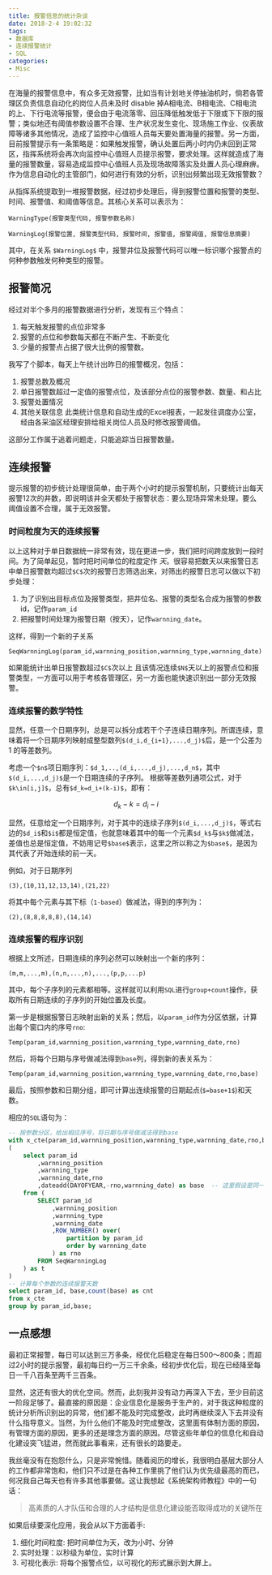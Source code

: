 ```yaml
---
title: 报警信息的统计杂谈
date: 2018-2-4 19:02:32
tags:
- 数据库
- 连续报警统计
- SQL
categories:
- Misc
---
```


在海量的报警信息中，有众多无效报警，比如当有计划地关停抽油机时，倘若各管理区负责信息自动化的岗位人员未及时 disable  掉A相电流、B相电流、C相电流的上、下行电流等报警，便会由于电流落零、回压降低触发低于下限或下下限的报警；类似地还有阈值参数设置不合理、生产状况发生变化、现场施工作业、仪表故障等诸多其他情况，造成了监控中心值班人员每天要处置海量的报警。另一方面，目前报警提示有一条策略是：如果触发报警，确认处置后两小时内仍未回到正常区，指挥系统将会再次向监控中心值班人员提示报警，要求处理。这样就造成了海量的报警数量，容易造成监控中心值班人员及现场故障落实及处置人员心理麻痹。作为信息自动化的主管部门，如何进行有效的分析，识别出频繁出现无效报警数？<!--more-->

从指挥系统提取到一堆报警数据，经过初步处理后，得到报警位置和报警的类型、时间、报警值、和阈值等信息。其核心关系可以表示为：
```
WarningType(报警类型代码, 报警参数名称)

WarningLog(报警位置, 报警类型代码, 报警时间, 报警值, 报警阈值, 报警信息摘要)
```
其中，在关系 `$WarningLog$` 中，报警井位及报警代码可以唯一标识哪个报警点的何种参数触发何种类型的报警。

## 报警简况

经过对半个多月的报警数据进行分析，发现有三个特点：
1. 每天触发报警的点位非常多
2. 报警的点位和参数每天都在不断产生、不断变化
3. 少量的报警点占据了很大比例的报警数。

我写了个脚本，每天上午统计出昨日的报警概况，包括：
1. 报警总数及概况
2. 单日报警数超过一定值的报警点位，及该部分点位的报警参数、数量、和占比
3. 报警处置情况
4. 其他关联信息
此类统计信息和自动生成的Excel报表，一起发往调度办公室，经由各采油区经理安排给相关岗位人员及时修改报警阈值。

这部分工作属于追着问题走，只能追踪当日报警数量。

## 连续报警

提示报警的初步统计处理很简单，由于两个小时的提示报警机制，只要统计出每天报警12次的井数，即说明该井全天都处于报警状态：要么现场异常未处理，要么阈值设置不合理，属于无效报警。

### 时间粒度为天的连续报警

以上这种对于单日数据统一非常有效，现在更进一步，我们把时间跨度放到一段时间。为了简单起见，暂时把时间单位的粒度定作 *天*。很容易把数天以来报警日志中单日报警数均超过`$C$`次的报警日志筛选出来，对筛出的报警日志可以做以下初步处理：
1. 为了识别出目标点位及报警类型，把井位名、报警的类型名合成为报警的参数id，记作`param_id`
2. 把报警时间处理为报警日期（按天），记作`warnning_date`。

这样，得到一个新的子关系
```
SeqWarnningLog(param_id,warnning_position,warnning_type,warnning_date)
```

如果能统计出单日报警数超过`$C$`次以上
且该情况连续`$N$`天以上的报警点位和报警类型，一方面可以用于考核各管理区，另一方面也能快速识别出一部分无效报警。

### 连续报警的数学特性

显然，任意一个日期序列，总是可以拆分成若干个子连续日期序列。所谓连续，意味着将一个日期序列映射成整型数列`$(d_i,d_{i+1},...,d_j)$`后，是一个公差为 1 的等差数列。

考虑一个`$n$`项日期序列：`$d_1,..,(d_i,...,d_j),...,d_n$`，其中`$(d_i,...,d_j)$`是一个日期连续的子序列。
根据等差数列通项公式，对于`$k\in[i,j]$`，总有`$d_k=d_i+(k-i)$`，即有：
```math
%% KaTex
d_k-k=d_i -i
```
显然，任意给定一个日期序列，对于其中的连续子序列`$(d_i,...,d_j)$`，等式右边的`$d_i$`和`$i$`都是恒定值，也就意味着其中的每一个元素`$d_k$`与`$k$`做减法，差值也总是恒定值，不妨用记号`$base$`表示，这里之所以称之为`$base$`，是因为其代表了开始连续的前一天。

例如，对于日期序列
```
(3),(10,11,12,13,14),(21,22)
```
将其中每个元素与其下标（`1-based`）做减法，得到的序列为：
```
(2),(8,8,8,8,8),(14,14)
```

### 连续报警的程序识别

根据上文所述，日期连续的序列必然可以映射出一个新的序列：
```
(m,m,...,m),(n,n,...,n),...,(p,p,...p)
```
其中，每个子序列的元素都相等。这样就可以利用`SQL`进行`group+count`操作，获取所有日期连续的子序列的开始位置及长度。

第一步是根据报警日志映射出新的关系；然后，以`param_id`作为分区依据，计算出每个窗口内的序号`rno`:
```
Temp(param_id,warnning_position,warnning_type,warnning_date,rno)
```
然后，将每个日期与序号做减法得到`base`列，得到新的表关系为：
```
Temp(param_id,warnning_position,warnning_type,warnning_date,rno,base)
```
最后，按照参数和日期分组，即可计算出连续报警的日期起点(`$=base+1$`)和天数。

相应的`SQL`语句为：
```SQL
-- 按参数分区，给出相应序号，将日期与序号做减法得到base
with x_cte(param_id,warnning_position,warnning_type,warnning_date,rno,base) as
(
	select param_id
		,warnning_position
		,warnning_type
		,warnning_date,rno
		,dateadd(DAYOFYEAR,-rno,warnning_date) as base  -- 这里假设是同一年的数据
	from (
		SELECT param_id
			,warnning_position
			,warnning_type
			,warnning_date
			,ROW_NUMBER() over(
				partition by param_id 
				order by warnning_date
			) as rno
		FROM SeqWarnningLog
	) as t
)
-- 计算每个参数的连续报警天数
select param_id, base,count(base) as cnt
from x_cte
group by param_id,base;
```

## 一点感想

最初正常报警，每日可以达到三万多条，经优化后稳定在每日500～800条；而超过2小时的提示报警，最初每日约一万三千余条，经初步优化后，现在已经降至每日一千八百条至两千三百条。

显然，这还有很大的优化空间。然而，此刻我并没有动力再深入下去，至少目前这一阶段足够了。最直接的原因是：企业信息化是服务于生产的，对于我这种粒度的统计分析所识别出的异常，他们都不能及时完成整改，此时再继续深入下去并没有什么指导意义。当然，为什么他们不能及时完成整改，这里面有体制方面的原因，有管理方面的原因，更多的还是理念方面的原因。尽管这些年单位的信息化和自动化建设突飞猛进，然而就此事看来，还有很长的路要走。

我丝毫没有在抱怨什么，只是非常惋惜。随着阅历的增长，我很明白基层大部分人的工作都非常饱和，他们只不过是在各种工作里挑了他们认为优先级最高的而已，何况我自己每天也有许多其他事要做。这让我想起《系统架构师教程》中的一句话：

> 高素质的人才队伍和合理的人才结构是信息化建设能否取得成功的关键所在

如果后续要深化应用，我会从以下方面着手:
1. 细化时间粒度: 把时间单位为天，改为小时、分钟
2. 实时处理：以秒级为单位，实时计算
3. 可视化表示: 将每个报警点位，以可视化的形式展示到大屏上。